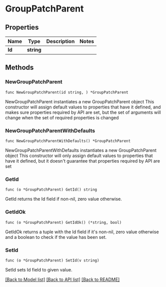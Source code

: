 # GroupPatchParent

## Properties

Name | Type | Description | Notes
------------ | ------------- | ------------- | -------------
**Id** | **string** |  | 

## Methods

### NewGroupPatchParent

`func NewGroupPatchParent(id string, ) *GroupPatchParent`

NewGroupPatchParent instantiates a new GroupPatchParent object
This constructor will assign default values to properties that have it defined,
and makes sure properties required by API are set, but the set of arguments
will change when the set of required properties is changed

### NewGroupPatchParentWithDefaults

`func NewGroupPatchParentWithDefaults() *GroupPatchParent`

NewGroupPatchParentWithDefaults instantiates a new GroupPatchParent object
This constructor will only assign default values to properties that have it defined,
but it doesn't guarantee that properties required by API are set

### GetId

`func (o *GroupPatchParent) GetId() string`

GetId returns the Id field if non-nil, zero value otherwise.

### GetIdOk

`func (o *GroupPatchParent) GetIdOk() (*string, bool)`

GetIdOk returns a tuple with the Id field if it's non-nil, zero value otherwise
and a boolean to check if the value has been set.

### SetId

`func (o *GroupPatchParent) SetId(v string)`

SetId sets Id field to given value.



[[Back to Model list]](../README.md#documentation-for-models) [[Back to API list]](../README.md#documentation-for-api-endpoints) [[Back to README]](../README.md)


